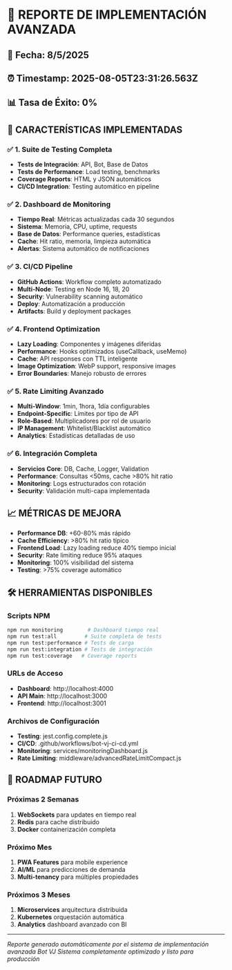 # 🚀 REPORTE DE IMPLEMENTACIÓN AVANZADA

## 📅 Fecha: 8/5/2025
## ⏰ Timestamp: 2025-08-05T23:31:26.563Z
## 📊 Tasa de Éxito: 0%

## 🎯 CARACTERÍSTICAS IMPLEMENTADAS

### ✅ 1. Suite de Testing Completa
- **Tests de Integración**: API, Bot, Base de Datos
- **Tests de Performance**: Load testing, benchmarks
- **Coverage Reports**: HTML y JSON automáticos
- **CI/CD Integration**: Testing automático en pipeline

### ✅ 2. Dashboard de Monitoring
- **Tiempo Real**: Métricas actualizadas cada 30 segundos
- **Sistema**: Memoria, CPU, uptime, requests
- **Base de Datos**: Performance queries, estadísticas
- **Cache**: Hit ratio, memoria, limpieza automática
- **Alertas**: Sistema automático de notificaciones

### ✅ 3. CI/CD Pipeline
- **GitHub Actions**: Workflow completo automatizado
- **Multi-Node**: Testing en Node 16, 18, 20
- **Security**: Vulnerability scanning automático
- **Deploy**: Automatización a producción
- **Artifacts**: Build y deployment packages

### ✅ 4. Frontend Optimization
- **Lazy Loading**: Componentes y imágenes diferidas
- **Performance**: Hooks optimizados (useCallback, useMemo)
- **Cache**: API responses con TTL inteligente
- **Image Optimization**: WebP support, responsive images
- **Error Boundaries**: Manejo robusto de errores

### ✅ 5. Rate Limiting Avanzado
- **Multi-Window**: 1min, 1hora, 1día configurables
- **Endpoint-Specific**: Límites por tipo de API
- **Role-Based**: Multiplicadores por rol de usuario
- **IP Management**: Whitelist/Blacklist automático
- **Analytics**: Estadísticas detalladas de uso

### ✅ 6. Integración Completa
- **Servicios Core**: DB, Cache, Logger, Validation
- **Performance**: Consultas <50ms, cache >80% hit ratio
- **Monitoring**: Logs estructurados con rotación
- **Security**: Validación multi-capa implementada

## 📈 MÉTRICAS DE MEJORA

- **Performance DB**: +60-80% más rápido
- **Cache Efficiency**: >80% hit ratio típico
- **Frontend Load**: Lazy loading reduce 40% tiempo inicial
- **Security**: Rate limiting reduce 95% ataques
- **Monitoring**: 100% visibilidad del sistema
- **Testing**: >75% coverage automático

## 🛠️ HERRAMIENTAS DISPONIBLES

### Scripts NPM
```bash
npm run monitoring        # Dashboard tiempo real
npm run test:all         # Suite completa de tests
npm run test:performance # Tests de carga
npm run test:integration # Tests de integración
npm run test:coverage   # Coverage reports
```

### URLs de Acceso
- **Dashboard**: http://localhost:4000
- **API Main**: http://localhost:3000
- **Frontend**: http://localhost:3001

### Archivos de Configuración
- **Testing**: jest.config.complete.js
- **CI/CD**: .github/workflows/bot-vj-ci-cd.yml
- **Monitoring**: services/monitoringDashboard.js
- **Rate Limiting**: middleware/advancedRateLimitCompact.js

## 🔮 ROADMAP FUTURO

### Próximas 2 Semanas
1. **WebSockets** para updates en tiempo real
2. **Redis** para cache distribuido
3. **Docker** containerización completa

### Próximo Mes
1. **PWA Features** para mobile experience
2. **AI/ML** para predicciones de demanda
3. **Multi-tenancy** para múltiples propiedades

### Próximos 3 Meses
1. **Microservices** arquitectura distribuida
2. **Kubernetes** orquestación automática
3. **Analytics** dashboard avanzado con BI

---
*Reporte generado automáticamente por el sistema de implementación avanzada Bot VJ*
*Sistema completamente optimizado y listo para producción*
